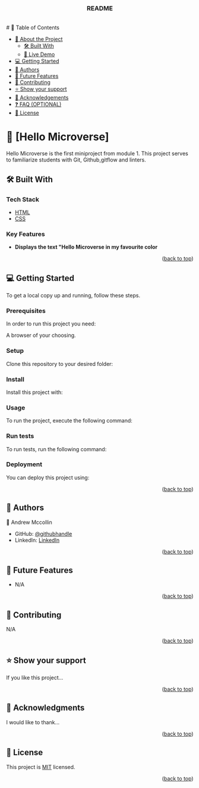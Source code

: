 <a name="readme-top"></a>

<div align="center">
  <h3><b>README</b></h3>
</div>

<br>
# 📗 Table of Contents

- [📖 About the Project](#about-project)
  - [🛠 Built With](#built-with)
  - [🚀 Live Demo](#live-demo)
- [💻 Getting Started](#getting-started)
- [👥 Authors](#authors)
- [🔭 Future Features](#future-features)
- [🤝 Contributing](#contributing)
- [⭐️ Show your support](#support)
- [🙏 Acknowledgements](#acknowledgements)
- [❓ FAQ (OPTIONAL)](#faq)
- [📝 License](#license)


# 📖 [Hello Microverse] <a name="about-project"></a>


Hello Microverse is the first miniproject from module 1. This project serves to familiarize students with Git, Github,gitflow and linters.

## 🛠 Built With <a name="built-with"></a>

### Tech Stack <a name="tech-stack"></a>


  
  <ul>
    <li><a href="https://html.spec.whatwg.org/">HTML</a></li>
    <li><a href="https://www.w3.org/Style/CSS/Overview.en.html">CSS</a></li>
  </ul>


### Key Features <a name="key-features"></a>

- **Displays the text "Hello Microverse in my favourite color**

<p align="right">(<a href="#readme-top">back to top</a>)</p>

## 💻 Getting Started <a name="getting-started"></a>

To get a local copy up and running, follow these steps.

### Prerequisites

In order to run this project you need:

A browser of your choosing.

### Setup

Clone this repository to your desired folder:



### Install

Install this project with:


### Usage

To run the project, execute the following command:


### Run tests

To run tests, run the following command:



### Deployment

You can deploy this project using:



<p align="right">(<a href="#readme-top">back to top</a>)</p>


## 👥 Authors <a name="authors"></a>


👤 Andrew Mccollin

- GitHub: [@githubhandle](https://github.com/Drew246)
- LinkedIn: [LinkedIn](https://linkedin.com/in/andrew-mccollin)


<p align="right">(<a href="#readme-top">back to top</a>)</p>


## 🔭 Future Features <a name="future-features"></a>

 - N/A

<p align="right">(<a href="#readme-top">back to top</a>)</p>

## 🤝 Contributing <a name="contributing"></a>

N/A

<p align="right">(<a href="#readme-top">back to top</a>)</p>


## ⭐️ Show your support <a name="support"></a>

If you like this project...

<p align="right">(<a href="#readme-top">back to top</a>)</p>



## 🙏 Acknowledgments <a name="acknowledgements"></a>

I would like to thank...

<p align="right">(<a href="#readme-top">back to top</a>)</p>


## 📝 License <a name="license"></a>

This project is [MIT](./LICENSE) licensed.


<p align="right">(<a href="#readme-top">back to top</a>)</p>
